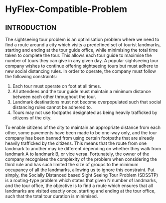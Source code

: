 # HyFlex-Compatible-Problem
## INTRODUCTION 

The sightseeing tour problem is an optimisation problem where we need to find a route around a 
city which visits a predefined set of tourist landmarks, starting and ending at the tour guide office, 
while minimising the total time taken to complete the tour. This allows each tour guide to maximise 
the number of tours they can give in any given day. 
A popular sightseeing tour company wishes to continue offering sightseeing tours but must adhere 
to new social distancing rules. In order to operate, the company must follow the following 
constraints: 
1. Each tour must operate on foot at all times. 
2. All attendees and the tour guide must maintain a minimum distance between each other 
throughout the tour. 
3. Landmark destinations must not become overpopulated such that social distancing rules 
cannot be adhered to. 
4. Tours may not use footpaths designated as being heavily trafficked by citizens of the city. 

To enable citizens of the city to maintain an appropriate distance from each other, some pavements 
have been made to be one-way only, and the tour company has been banned from using certain 
footpaths that are already heavily trafficked by the citizens. This means that the route from one 
landmark to another may be different depending on whether they walk from landmark A to 
landmark B, or vice versa. 
Fortunately, the owner of the company recognises the complexity of the problem when considering 
the third rule and has such limited the size of groups to the minimum occupancy of all the 
landmarks, allowing us to ignore this constraint. 
Put simply, the Socially Distanced based Sight Seeing Tour Problem (SDSSTP) is a routing-type problem 
which states that given N number of landmarks, and the tour office, the objective is to find a route 
which ensures that all landmarks are visited exactly once, starting and ending at the tour office, such 
that the total tour duration is minimised. 
